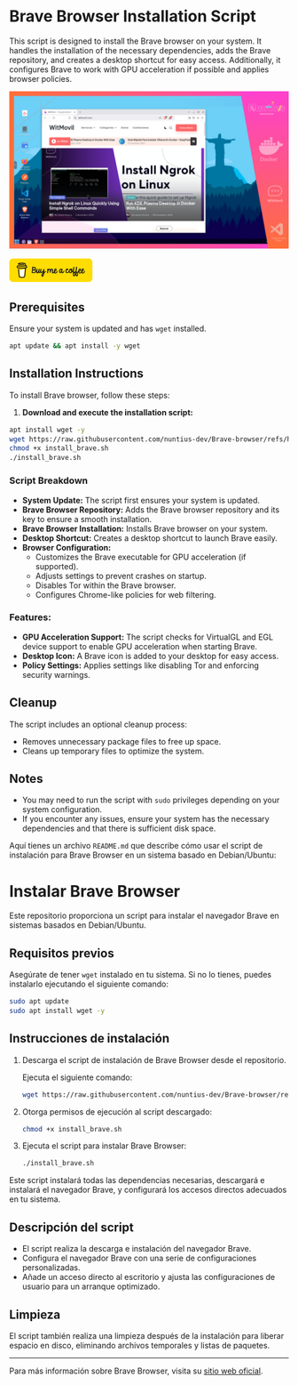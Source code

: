 # Brave Browser Installation Script

This script is designed to install the Brave browser on your system. It handles the installation of the necessary dependencies, adds the Brave repository, and creates a desktop shortcut for easy access. Additionally, it configures Brave to work with GPU acceleration if possible and applies browser policies.

![Captura](brave-browser.png)


<a href="https://ko-fi.com/P5P013UUGZ">
    <img src="https://github.com/nuntius-dev/badips/raw/main/kofi.png" alt="comprar cafe" width="150" />
</a>

## Prerequisites

Ensure your system is updated and has `wget` installed.

```bash
apt update && apt install -y wget
```

## Installation Instructions

To install Brave browser, follow these steps:

1. **Download and execute the installation script:**

```bash
apt install wget -y
wget https://raw.githubusercontent.com/nuntius-dev/Brave-browser/refs/heads/main/install_brave.sh
chmod +x install_brave.sh
./install_brave.sh
```

### Script Breakdown

- **System Update:** The script first ensures your system is updated.
- **Brave Browser Repository:** Adds the Brave browser repository and its key to ensure a smooth installation.
- **Brave Browser Installation:** Installs Brave browser on your system.
- **Desktop Shortcut:** Creates a desktop shortcut to launch Brave easily.
- **Browser Configuration:**
  - Customizes the Brave executable for GPU acceleration (if supported).
  - Adjusts settings to prevent crashes on startup.
  - Disables Tor within the Brave browser.
  - Configures Chrome-like policies for web filtering.
  
### Features:

- **GPU Acceleration Support:** The script checks for VirtualGL and EGL device support to enable GPU acceleration when starting Brave.
- **Desktop Icon:** A Brave icon is added to your desktop for easy access.
- **Policy Settings:** Applies settings like disabling Tor and enforcing security warnings.
  
## Cleanup

The script includes an optional cleanup process:
- Removes unnecessary package files to free up space.
- Cleans up temporary files to optimize the system.

## Notes

- You may need to run the script with `sudo` privileges depending on your system configuration.
- If you encounter any issues, ensure your system has the necessary dependencies and that there is sufficient disk space.

Aquí tienes un archivo `README.md` que describe cómo usar el script de instalación para Brave Browser en un sistema basado en Debian/Ubuntu:


# Instalar Brave Browser

Este repositorio proporciona un script para instalar el navegador Brave en sistemas basados en Debian/Ubuntu.

## Requisitos previos

Asegúrate de tener `wget` instalado en tu sistema. Si no lo tienes, puedes instalarlo ejecutando el siguiente comando:

```bash
sudo apt update
sudo apt install wget -y
```

## Instrucciones de instalación

1. Descarga el script de instalación de Brave Browser desde el repositorio.

   Ejecuta el siguiente comando:

   ```bash
   wget https://raw.githubusercontent.com/nuntius-dev/Brave-browser/refs/heads/main/install_brave.sh
   ```

2. Otorga permisos de ejecución al script descargado:

   ```bash
   chmod +x install_brave.sh
   ```

3. Ejecuta el script para instalar Brave Browser:

   ```bash
   ./install_brave.sh
   ```

Este script instalará todas las dependencias necesarias, descargará e instalará el navegador Brave, y configurará los accesos directos adecuados en tu sistema.

## Descripción del script

- El script realiza la descarga e instalación del navegador Brave.
- Configura el navegador Brave con una serie de configuraciones personalizadas.
- Añade un acceso directo al escritorio y ajusta las configuraciones de usuario para un arranque optimizado.

## Limpieza

El script también realiza una limpieza después de la instalación para liberar espacio en disco, eliminando archivos temporales y listas de paquetes.

---

Para más información sobre Brave Browser, visita su [sitio web oficial](https://brave.com/).
